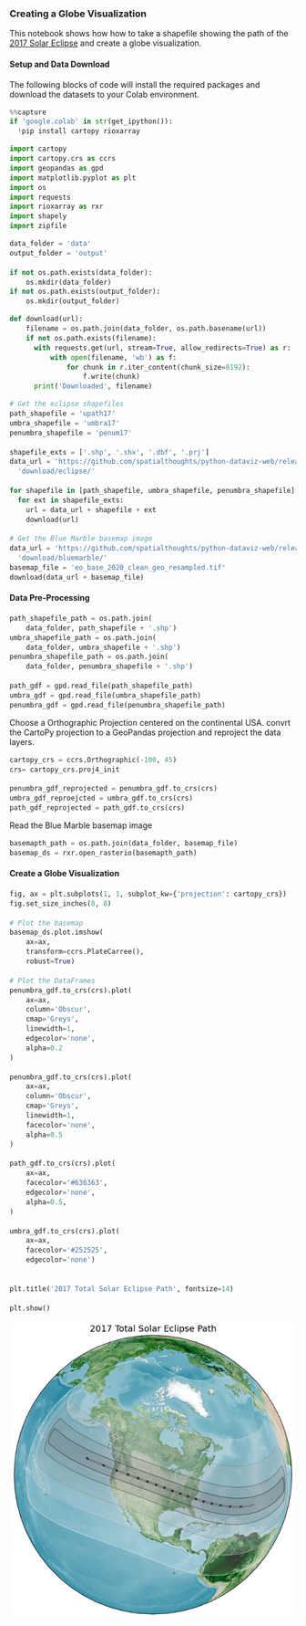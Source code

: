 ### Creating a Globe Visualization

This notebook shows how how to take a shapefile showing the path of the [2017 Solar Eclipse](https://svs.gsfc.nasa.gov/4518) and create a globe visualization.

#### Setup and Data Download

The following blocks of code will install the required packages and download the datasets to your Colab environment.


```python
%%capture
if 'google.colab' in str(get_ipython()):
  !pip install cartopy rioxarray
```


```python
import cartopy
import cartopy.crs as ccrs
import geopandas as gpd
import matplotlib.pyplot as plt
import os
import requests
import rioxarray as rxr
import shapely
import zipfile
```


```python
data_folder = 'data'
output_folder = 'output'

if not os.path.exists(data_folder):
    os.mkdir(data_folder)
if not os.path.exists(output_folder):
    os.mkdir(output_folder)
```


```python
def download(url):
    filename = os.path.join(data_folder, os.path.basename(url))
    if not os.path.exists(filename):
      with requests.get(url, stream=True, allow_redirects=True) as r:
          with open(filename, 'wb') as f:
              for chunk in r.iter_content(chunk_size=8192):
                  f.write(chunk)
      print('Downloaded', filename)
```


```python
# Get the eclipse shapefiles
path_shapefile = 'upath17'
umbra_shapefile = 'umbra17'
penumbra_shapefile = 'penum17'

shapefile_exts = ['.shp', '.shx', '.dbf', '.prj']
data_url = 'https://github.com/spatialthoughts/python-dataviz-web/releases/' \
  'download/eclipse/'

for shapefile in [path_shapefile, umbra_shapefile, penumbra_shapefile]:
  for ext in shapefile_exts:
    url = data_url + shapefile + ext
    download(url)

# Get the Blue Marble basemap image
data_url = 'https://github.com/spatialthoughts/python-dataviz-web/releases/' \
  'download/bluemarble/'
basemap_file = 'eo_base_2020_clean_geo_resampled.tif'
download(data_url + basemap_file)
```

#### Data Pre-Processing


```python
path_shapefile_path = os.path.join(
    data_folder, path_shapefile + '.shp')
umbra_shapefile_path = os.path.join(
    data_folder, umbra_shapefile + '.shp')
penumbra_shapefile_path = os.path.join(
    data_folder, penumbra_shapefile + '.shp')

path_gdf = gpd.read_file(path_shapefile_path)
umbra_gdf = gpd.read_file(umbra_shapefile_path)
penumbra_gdf = gpd.read_file(penumbra_shapefile_path)
```

Choose a Orthographic Projection centered on the continental USA. convrt the CartoPy projection to a GeoPandas projection and reproject the data layers.


```python
cartopy_crs = ccrs.Orthographic(-100, 45)
crs= cartopy_crs.proj4_init

penumbra_gdf_reprojected = penumbra_gdf.to_crs(crs)
umbra_gdf_reproejcted = umbra_gdf.to_crs(crs)
path_gdf_reprojected = path_gdf.to_crs(crs)
```

Read the Blue Marble basemap image


```python
basemapth_path = os.path.join(data_folder, basemap_file)
basemap_ds = rxr.open_rasterio(basemapth_path)
```

#### Create a Globe Visualization


```python
fig, ax = plt.subplots(1, 1, subplot_kw={'projection': cartopy_crs})
fig.set_size_inches(8, 8)

# Plot the basemap
basemap_ds.plot.imshow(
    ax=ax,
    transform=ccrs.PlateCarree(),
    robust=True)

# Plot the DataFrames
penumbra_gdf.to_crs(crs).plot(
    ax=ax,
    column='Obscur',
    cmap='Greys',
    linewidth=1,
    edgecolor='none',
    alpha=0.2
)

penumbra_gdf.to_crs(crs).plot(
    ax=ax,
    column='Obscur',
    cmap='Greys',
    linewidth=1,
    facecolor='none',
    alpha=0.5
)

path_gdf.to_crs(crs).plot(
    ax=ax,
    facecolor='#636363',
    edgecolor='none',
    alpha=0.5,
)

umbra_gdf.to_crs(crs).plot(
    ax=ax,
    facecolor='#252525',
    edgecolor='none')


plt.title('2017 Total Solar Eclipse Path', fontsize=14)

plt.show()
```


    
![](python-dataviz-output/supplement_eclipse_globe_files/supplement_eclipse_globe_15_0.png)
    

